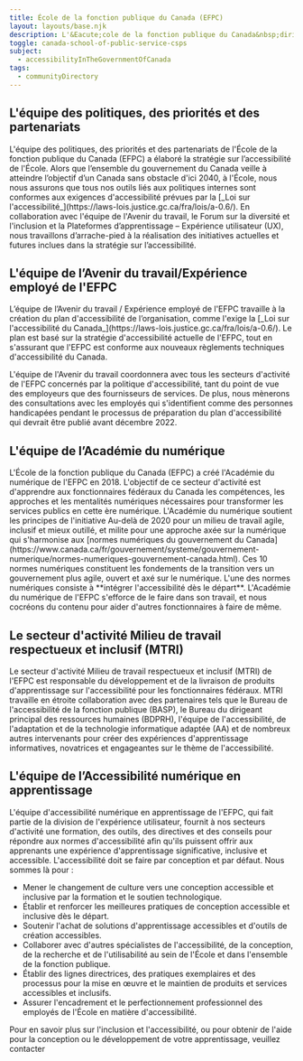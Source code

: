 ```yaml
---
title: École de la fonction publique du Canada (EFPC)
layout: layouts/base.njk
description: L'&Eacute;cole de la fonction publique du Canada&nbsp;dirige l'approche pangouvernementale en mati&egrave;re d'apprentissage en offrant un programme de cours commun normalis&eacute; qui appuie les fonctionnaires aux points tournants de leur carri&egrave;re, afin d'assurer qu'ils sont outill&eacute;s pour servir les Canadiens en respectant les plus hauts crit&egrave;res d'excellence. Plusieurs &eacute;quipes de l&rsquo;&Eacute;cole soutiennent l'accessibilit&eacute; num&eacute;rique dans le but de cr&eacute;er un environnement d'apprentissage sans obstacles pour ses apprenants.
toggle: canada-school-of-public-service-csps
subject:
  - accessibilityInTheGovernmentOfCanada
tags:
  - communityDirectory
---
```


<div class="row wb-eqht">
	<section class="col-md-6">
		<h2 class="h3">L'&eacute;quipe des politiques, des priorit&eacute;s et des partenariats</h2>
L'équipe des politiques, des priorités et des partenariats de l'École de la fonction publique du Canada (EFPC) a élaboré la stratégie sur l’accessibilité de l'École. Alors que l’ensemble du gouvernement du Canada veille à atteindre l’objectif d’un Canada sans obstacle d'ici 2040, à l'École, nous nous assurons que tous nos outils liés aux politiques internes sont conformes aux exigences d'accessibilité prévues par la [_Loi sur l'accessibilité_](https://laws-lois.justice.gc.ca/fra/lois/a-0.6/). En collaboration avec l'équipe de l'Avenir du travail, le Forum sur la diversité et l'inclusion et la Plateformes d’apprentissage – Expérience utilisateur (UX), nous travaillons d’arrache-pied à la réalisation des initiatives actuelles et futures inclues dans la stratégie sur l’accessibilité.
	</section>
	<section class="col-md-6">
		<h2 class="h3">L'&eacute;quipe de l&rsquo;Avenir du travail/Exp&eacute;rience employ&eacute; de l'EFPC</h2>
L’équipe de l’Avenir du travail / Expérience employé de l'EFPC travaille à la création du plan d'accessibilité de l’organisation, comme l'exige la [_Loi sur l'accessibilité du Canada_](https://laws-lois.justice.gc.ca/fra/lois/a-0.6/). Le plan est basé sur la stratégie d'accessibilité actuelle de l'EFPC, tout en s'assurant que l'EFPC est conforme aux nouveaux règlements techniques d'accessibilité du Canada. 

L'équipe de l'Avenir du travail coordonnera avec tous les secteurs d'activité de l'EFPC concernés par la politique d'accessibilité, tant du point de vue des employeurs que des fournisseurs de services. De plus, nous mènerons des consultations avec les employés qui s'identifient comme des personnes handicapées pendant le processus de préparation du plan d'accessibilité qui devrait être publié avant décembre 2022.
</section>
<section class="col-md-6">
<h2 class="h3">L'&eacute;quipe de l&rsquo;Acad&eacute;mie du num&eacute;rique</h2>
L'École de la fonction publique du Canada (EFPC) a créé l'Académie du numérique de l'EFPC en 2018. L'objectif de ce secteur d'activité est d'apprendre aux fonctionnaires fédéraux du Canada les compétences, les approches et les mentalités numériques nécessaires pour transformer les services publics en cette ère numérique. L'Académie du numérique soutient les principes de l'initiative Au-delà de 2020 pour un milieu de travail agile, inclusif et mieux outillé, et milite pour une approche axée sur la numérique qui s'harmonise aux [normes numériques du gouvernement du Canada](https://www.canada.ca/fr/gouvernement/systeme/gouvernement-numerique/normes-numeriques-gouvernement-canada.html). Ces 10 normes numériques constituent les fondements de la transition vers un gouvernement plus agile, ouvert et axé sur le numérique. L'une des normes numériques consiste à **intégrer l'accessibilité dès le départ**. L'Académie du numérique de l'EFPC s'efforce de le faire dans son travail, et nous cocréons du contenu pour aider d'autres fonctionnaires à faire de même.
</section>
<section class="col-md-6">
<h2 class="h3">Le secteur d'activit&eacute; Milieu de travail respectueux et inclusif (MTRI)</h2>
Le secteur d'activité Milieu de travail respectueux et inclusif (MTRI) de l'EFPC est responsable du développement et de la livraison de produits d'apprentissage sur l'accessibilité pour les fonctionnaires fédéraux. MTRI travaille en étroite collaboration avec des partenaires tels que le Bureau de l'accessibilité de la fonction publique (BASP), le Bureau du dirigeant principal des ressources humaines (BDPRH), l'équipe de l'accessibilité, de l'adaptation et de la technologie informatique adaptée (AA) et de nombreux autres intervenants pour créer des expériences d'apprentissage informatives, novatrices et engageantes sur le thème de l'accessibilité.
</section>
<section class="col-md-6">
<h2 class="h3">L'&eacute;quipe de l&rsquo;Accessibilit&eacute; num&eacute;rique en apprentissage</h2>
L'équipe d'accessibilité numérique en apprentissage de l'EFPC, qui fait partie de la division de l'expérience utilisateur, fournit à nos secteurs d'activité une formation, des outils, des directives et des conseils pour répondre aux normes d'accessibilité afin qu'ils puissent offrir aux apprenants une expérience d'apprentissage significative, inclusive et accessible. L'accessibilité doit se faire par conception et par défaut. Nous sommes là pour :

- Mener le changement de culture vers une conception accessible et inclusive par la formation et le soutien technologique.
- Établir et renforcer les meilleures pratiques de conception accessible et inclusive dès le départ.
- Soutenir l'achat de solutions d'apprentissage accessibles et d'outils de création accessibles.
- Collaborer avec d'autres spécialistes de l'accessibilité, de la conception, de la recherche et de l'utilisabilité au sein de l'École et dans l'ensemble de la fonction publique.
- Établir des lignes directrices, des pratiques exemplaires et des processus pour la mise en œuvre et le maintien de produits et services accessibles et inclusifs.
- Assurer l'encadrement et le perfectionnement professionnel des employés de l'École en matière d'accessibilité.

Pour en savoir plus sur l'inclusion et l'accessibilité, ou pour obtenir de l'aide pour la conception ou le développement de votre apprentissage, veuillez contacter
</section>

</div>
